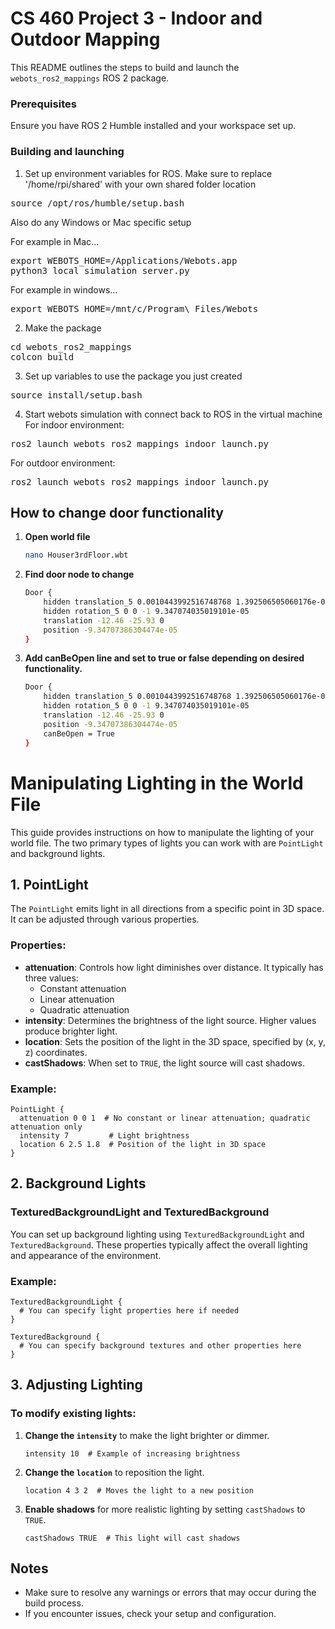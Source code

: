 # CS 460 Project 3 - Indoor and Outdoor Mapping

This README outlines the steps to build and launch the `webots_ros2_mappings` ROS 2 package.

### Prerequisites

Ensure you have ROS 2 Humble installed and your workspace set up.

### Building and launching

1. Set up environment variables for ROS. Make sure to replace '/home/rpi/shared' with your own shared folder location
<pre>
source /opt/ros/humble/setup.bash
</pre>
Also do any Windows or Mac specific setup

For example in Mac...
<pre>
export WEBOTS_HOME=/Applications/Webots.app
python3 local_simulation_server.py
</pre>

For example in windows...
<pre>
export WEBOTS_HOME=/mnt/c/Program\ Files/Webots
</pre>

2. Make the package
<pre>
cd webots_ros2_mappings
colcon build
</pre>

3. Set up variables to use the package you just created
<pre>
source install/setup.bash
</pre>

4. Start webots simulation with connect back to ROS in the virtual machine
For indoor environment:
<pre>
ros2 launch webots_ros2_mappings indoor_launch.py
</pre>

For outdoor environment:
<pre>
ros2 launch webots_ros2_mappings indoor_launch.py
</pre>

## How to change door functionality

1. **Open world file**
   ```bash
   nano Houser3rdFloor.wbt
   ```

2. **Find door node to change**
    ```bash
    Door {
        hidden translation_5 0.0010443992516748768 1.392506505060176e-05 1.1102230246251565e-16
        hidden rotation_5 0 0 -1 9.347074035019101e-05
        translation -12.46 -25.93 0
        position -9.34707386304474e-05
    }
    ```

3. **Add canBeOpen line and set to true or false depending on desired functionality.**
    ```bash
    Door {
        hidden translation_5 0.0010443992516748768 1.392506505060176e-05 1.1102230246251565e-16
        hidden rotation_5 0 0 -1 9.347074035019101e-05
        translation -12.46 -25.93 0
        position -9.34707386304474e-05
        canBeOpen = True
    }
    ```

# Manipulating Lighting in the World File

This guide provides instructions on how to manipulate the lighting of your world file. The two primary types of lights you can work with are `PointLight` and background lights. 

## 1. PointLight

The `PointLight` emits light in all directions from a specific point in 3D space. It can be adjusted through various properties.

### Properties:
- **attenuation**: Controls how light diminishes over distance. It typically has three values: 
  - Constant attenuation
  - Linear attenuation
  - Quadratic attenuation
- **intensity**: Determines the brightness of the light source. Higher values produce brighter light.
- **location**: Sets the position of the light in the 3D space, specified by (x, y, z) coordinates.
- **castShadows**: When set to `TRUE`, the light source will cast shadows.

### Example:
```plaintext
PointLight {
  attenuation 0 0 1  # No constant or linear attenuation; quadratic attenuation only
  intensity 7         # Light brightness
  location 6 2.5 1.8  # Position of the light in 3D space
}
```

## 2. Background Lights

### TexturedBackgroundLight and TexturedBackground

You can set up background lighting using `TexturedBackgroundLight` and `TexturedBackground`. These properties typically affect the overall lighting and appearance of the environment.

### Example:
```plaintext
TexturedBackgroundLight {
  # You can specify light properties here if needed
}

TexturedBackground {
  # You can specify background textures and other properties here
}
```

## 3. Adjusting Lighting

### To modify existing lights:
1. **Change the `intensity`** to make the light brighter or dimmer. 
   ```plaintext
   intensity 10  # Example of increasing brightness
   ```

2. **Change the `location`** to reposition the light.
   ```plaintext
   location 4 3 2  # Moves the light to a new position
   ```

3. **Enable shadows** for more realistic lighting by setting `castShadows` to `TRUE`.
   ```plaintext
   castShadows TRUE  # This light will cast shadows
   ```

## Notes

- Make sure to resolve any warnings or errors that may occur during the build process.
- If you encounter issues, check your setup and configuration.


